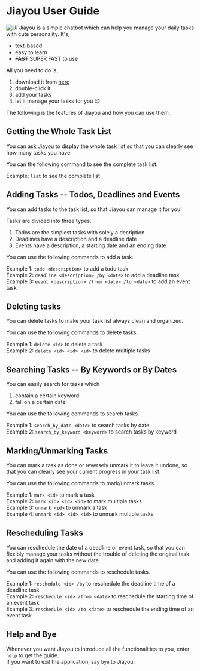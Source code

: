 # Jiayou User Guide
![Ui](https://github.com/ljy0422/ip/assets/111126607/21431f1a-0356-4fe9-b89a-3b0b1a7331e0)
Jiayou is a simple chatbot which can help you manage your daily tasks with cute personality. It's,  
- text-based
- easy to learn
- ~~FAST~~ SUPER FAST to use

All you need to do is,
1. download it from [here](https://github.com/ljy0422/ip/releases/tag/A-Release)
2. double-click it
3. add your tasks
4. let it manage your tasks for you 😉

The following is the features of Jiayou and how you can use them.

## Getting the Whole Task List
You can ask Jiayou to display the whole task list so that you can clearly see how many tasks you have.

You can the following command to see the complete task list.  

Example: `list` to see the complete list  

## Adding Tasks -- Todos, Deadlines and Events
You can add tasks to the task list, so that Jiayou can manage it for you!

Tasks are divided into three types. 
1. Todos are the simplest tasks with solely a decription
2. Deadlines have a description and a deadline date
3. Events have a description, a starting date and an ending date
   
You can use the following commands to add a task.

Example 1: `todo <description>` to add a todo task  
Example 2: `deadline <description> /by <date>` to add a deadline task  
Example 3: `event <description> /from <date> /to <date>` to add an event task

## Deleting tasks
You can delete tasks to make your task list always clean and organized.

You can use the following commands to delete tasks.

Example 1: `delete <id>` to delete a task  
Example 2: `delete <id> <id> <id>` to delete multiple tasks

## Searching Tasks -- By Keywords or By Dates
You can easily search for tasks which
1. contain a certain keyword
2. fall on a certain date

You can use the following commands to search tasks.

Example 1: `search_by_date <date>` to search tasks by date  
Example 2: `search_by_keyword <keyword>` to search tasks by keyword  

## Marking/Unmarking Tasks
You can mark a task as done or reversely unmark it to leave it undone, so that you can clearly see your current progress in your task list.

You can use the following commands to mark/unmark tasks.

Example 1: `mark <id>` to mark a task  
Example 2: `mark <id> <id> <id>` to mark multiple tasks  
Example 3: `unmark <id>` to unmark a task  
Example 4: `unmark <id> <id> <id>` to unmark multiple tasks  

## Rescheduling Tasks
You can reschedule the date of a deadline or event task, so that you can flexibly manage your tasks without the trouble of deleting the original task and adding it again with the new date.

You can use the following commands to reschedule tasks.

Example 1: `reschedule <id> /by` to reschedule the deadline time of a deadline task  
Example 2: `reschedule <id> /from <date>` to reschedule the starting time of an event task  
Example 3: `reschedule <id> /to <date>` to reschedule the ending time of an event task

## Help and Bye
Whenever you want Jiayou to introduce all the functionalities to you, enter `help` to get the guide.  
If you want to exit the application, say `bye` to Jiayou.
